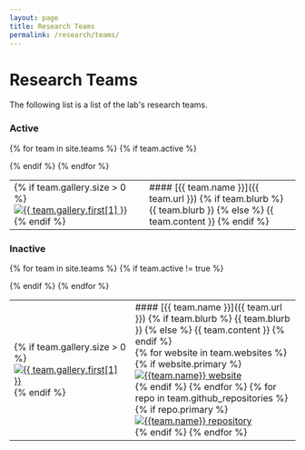 ```yaml
---
layout: page
title: Research Teams
permalink: /research/teams/
---
```

# Research Teams

<p class="usa-font-lead">
The following list is a list of the lab's research teams.
</p>


<h3>Active</h3>
<table class="projects">

{% for team in site.teams %}
{% if team.active %}
<tr>
<td>
{% if team.gallery.size > 0 %}
<a href="{{team.url}}"><img class="thumb"
            src="/assets/img/publications/thumbnail/{{ team.gallery.first[0] }}"
            alt="{{ team.gallery.first[1] }}"></a>
{% endif %}
</td>
<td markdown="1">
#### [{{ team.name }}]({{ team.url }})
{% if team.blurb %}
  {{ team.blurb }}
{% else %}
  {{ team.content }}
{% endif %}
</td>
</tr>
{% endif %}
{% endfor %}

</table>


<h3>Inactive</h3>
<table class="projects">

{% for team in site.teams %}
{% if team.active != true %}
<tr>
<td class="display-lg-only">
{% if team.gallery.size > 0 %}
<a href="{{team.url}}"><img class="thumb"
            src="/assets/img/publications/thumbnail/{{ team.gallery.first[0] }}"
            alt="{{ team.gallery.first[1] }}"></a>
{% endif %}
</td>
<td  markdown="1">
#### [{{ team.name }}]({{ team.url }})
{% if team.blurb %}
  {{ team.blurb }}
{% else %}
  {{ team.content }}
{% endif %}
<div class="icons-row">
{% for website in team.websites %}
{% if website.primary %}
  <a href="{{ website.url }}"><div><img src="/assets/img/services/home.svg" alt="{{team.name}} website"></div></a>
{% endif %}
{% endfor %}
{% for repo in team.github_repositories %}
{% if repo.primary %}
  <a href="{{ repo.url }}"><div><img src="/assets/img/services/github.svg" alt="{{team.name}} repository"></div></a>
{% endif %}
{% endfor %}
</div>
</td>
</tr>
{% endif %}
{% endfor %}
</table>

